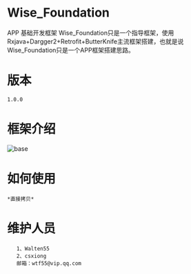 # Wise_Foundation
APP 基础开发框架
		Wise_Foundation只是一个指导框架，使用Rxjava+Dargger2+Retrofit+ButterKnife主流框架搭建，也就是说Wise_Foundation只是一个APP框架搭建思路。

# 版本
	1.0.0
	
# 框架介绍
![base](https://github.com/Walten55/Wise_Foundation/blob/master/images/base.png) 
	
# 如何使用
	*直接拷贝*

# 维护人员
	   1、Walten55 
	   2、csxiong
	   邮箱：wtf55@vip.qq.com
